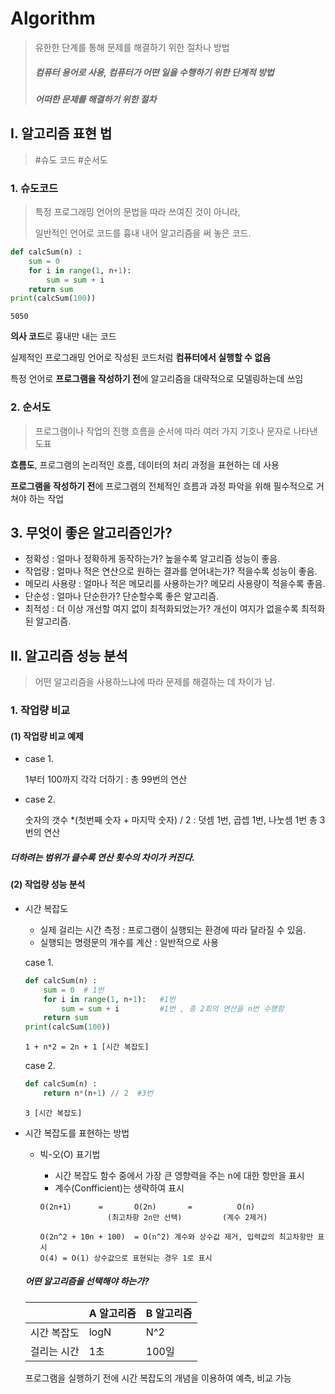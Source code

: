 # Algorithm

> 유한한 단계를 통해 문제를 해결하기 위한 절차나 방법
>
> ##### 컴퓨터 용어로 사용, 컴퓨터가 어떤 일을 수행하기 위한 단계적 방법
>
> ##### 어떠한 문제를 해결하기 위한 절차



## I. 알고리즘 표현 법

>#슈도 코드    #순서도



### 1. 슈도코드

> 특정 프로그래밍 언어의 문법을 따라 쓰여진 것이 아니라, 
>
> 일반적인 언어로 코드를 흉내 내어 알고리즘을 써 놓은 코드.



```python
def calcSum(n) :
    sum = 0
    for i in range(1, n+1):
        sum = sum + i
    return sum
print(calcSum(100))
```

```
5050
```

**의사 코드**로 흉내만 내는 코드

실제적인 프로그래밍 언어로 작성된 코드처럼 **컴퓨터에서 실행할 수 없음**

특정 언어로 **프로그램을 작성하기 전**에 알고리즘을 대략적으로 모델링하는데 쓰임



### 2. 순서도

>프로그램이나 작업의 진행 흐름을 순서에 따라 여러 가지 기호나 문자로 나타낸 도표



**흐름도**, 프로그램의 논리적인 흐름, 데이터의 처리 과정을 표현하는 데 사용

**프로그램을 작성하기 전**에 프로그램의 전체적인 흐름과 과정 파악을 위해 필수적으로 거쳐야 하는 작업

##### 

## 3. 무엇이 좋은 알고리즘인가?



- 정확성 : 얼마나 정확하게 동작하는가? 높을수록 알고리즘 성능이 좋음.
- 작업량 : 얼마나 적은 연산으로 원하는 결과를 얻어내는가? 적을수록 성능이 좋음.
- 메모리 사용량 : 얼마나 적은 메모리를 사용하는가? 메모리 사용량이 적을수록 좋음.
- 단순성 : 얼마나 단순한가? 단순할수록 좋은 알고리즘.
- 최적성 : 더 이상 개선할 여지 없이 최적화되었는가? 개선이 여지가 없을수록 최적화 된 알고리즘.



## II. 알고리즘 성능 분석

>어떤 알고리즘을 사용하느냐에 따라 문제를 해결하는 데 차이가 남.



### 1. 작업량 비교



####  (1) 작업량 비교 예제

- case 1. 

  1부터 100까지 각각 더하기 : 총 99번의 연산

- case 2.

  숫자의 갯수 *(첫번째 숫자 +  마지막 숫자) / 2 : 덧셈 1번, 곱셉 1번, 나눗셈 1번 총 3번의 연산



##### 더하려는 범위가 클수록 연산 횟수의 차이가 커진다.



#### (2) 작업량 성능 분석 

- 시간 복잡도

  - 실제 걸리는 시간 측정 : 프로그램이 실행되는 환경에 따라 달라질 수 있음.
  - 실행되는 명령문의 개수를 계산 : 일반적으로 사용

  case 1.

  ```python
  def calcSum(n) :
      sum = 0  # 1번
      for i in range(1, n+1):   #1번
          sum = sum + i         #1번 , 총 2회의 연산을 n번 수행함
      return sum
  print(calcSum(100))
  ```

  ```
  1 + n*2 = 2n + 1 [시간 복잡도]
  ```

  case 2.

  ```python
  def calcSum(n) :
      return n*(n+1) // 2  #3번
  ```

  ```
  3 [시간 복잡도]
  ```

  

- 시간 복잡도를 표현하는 방법

  - 빅-오(O) 표기법

    - 시간 복잡도 함수 중에서 가장 큰 영향력을 주는  n에 대한 항만을 표시
    - 계수(Confficient)는 생략하여 표시

    ```
    O(2n+1)      =       O(2n)       =          O(n)
                   (최고차항 2n만 선택)         (계수 2제거)
    ```

    ```
    O(2n^2 + 10n + 100)  = O(n^2) 계수와 상수값 제거, 입력값의 최고차항만 표시
    O(4) = O(1) 상수값으로 표현되는 경우 1로 표시
    ```

    

  ##### 어떤 알고리즘을 선택해야 하는가?

  |             | A 알고리즘 | B 알고리즘 |
  | ----------- | ---------- | ---------- |
  | 시간 복잡도 | logN       | N^2        |
  | 걸리는 시간 | 1초        | 100일      |

  프로그램을 실행하기 전에 시간 복잡도의 개념을 이용하여 예측, 비교 가능

  

  

